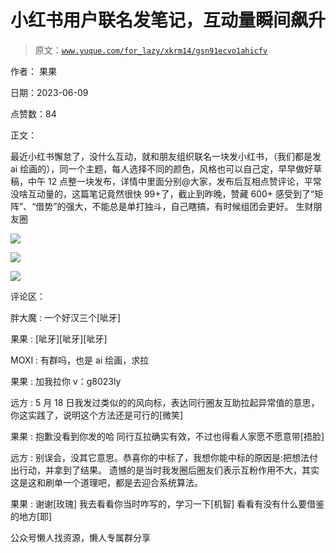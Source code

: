 # 小红书用户联名发笔记，互动量瞬间飙升

> 原文：[`www.yuque.com/for_lazy/xkrm14/gsn91ecvo1ahicfv`](https://www.yuque.com/for_lazy/xkrm14/gsn91ecvo1ahicfv)



作者： 果果



日期：2023-06-09



点赞数：84



正文：



最近小红书懈怠了，没什么互动，就和朋友组织联名一块发小红书，（我们都是发 ai 绘画的），同一个主题，每人选择不同的颜色，风格也可以自己定，早早做好草稿，中午 12 点整一块发布，详情中里面分别@大家，发布后互相点赞评论，平常没啥互动量的，这篇笔记竟然很快 99+了，截止到昨晚，赞藏 600+ 感受到了“矩阵”、“借势”的强大，不能总是单打独斗，自己瞎搞，有时候组团会更好。 生财朋友圈



![](img/4e375766783885cd0b1932f6ba113030.png)



![](img/93ceb2be4cbb3c201488f15dbef1192c.png)



![](img/07c6d252765e9c90b6e56997dd0b6115.png)



评论区：



胖大魔 : 一个好汉三个[呲牙]



果果 : [呲牙][呲牙][呲牙]



MOXI : 有群吗，也是 ai 绘画，求拉



果果 : 加我拉你 v：g8023ly



远方 : 5 月 18 日我发过类似的的风向标，表达同行圈友互助拉起异常值的意思，你这实践了，说明这个方法还是可行的[微笑]



果果 : 抱歉没看到你发的哈 同行互拉确实有效，不过也得看人家愿不愿意带[捂脸]



远方 : 别误会，没其它意思。恭喜你的中标了，我想你能中标的原因是:把想法付出行动，并拿到了结果。 遗憾的是当时我发圈后圈友们表示互粉作用不大，其实这是这和刷单一个道理吧，都是去迎合系统算法。



果果 : 谢谢[玫瑰] 我去看看你当时咋写的，学习一下[机智] 看看有没有什么要借鉴的地方[耶]



公众号懒人找资源，懒人专属群分享

